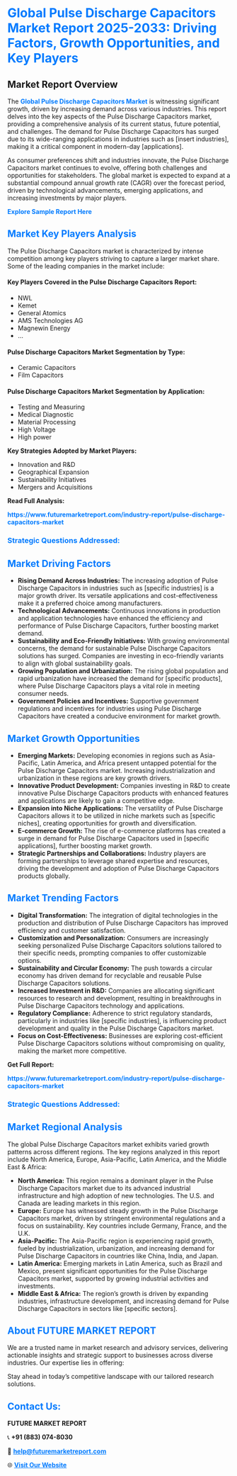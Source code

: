 <h1 style="color: #007BFF;">Global Pulse Discharge Capacitors Market Report 2025-2033: Driving Factors, Growth Opportunities, and Key Players</h1>

<section id="overview">
<h2>Market Report Overview</h2>
<p>The <a href="https://www.futuremarketreport.com/industry-report/pulse-discharge-capacitors-market" style="color: #007BFF; text-decoration: none;"><strong>Global Pulse Discharge Capacitors Market</strong></a> is witnessing significant growth, driven by increasing demand across various industries. This report delves into the key aspects of the Pulse Discharge Capacitors market, providing a comprehensive analysis of its current status, future potential, and challenges. The demand for Pulse Discharge Capacitors has surged due to its wide-ranging applications in industries such as [insert industries], making it a critical component in modern-day [applications].</p>
<p>As consumer preferences shift and industries innovate, the Pulse Discharge Capacitors market continues to evolve, offering both challenges and opportunities for stakeholders. The global market is expected to expand at a substantial compound annual growth rate (CAGR) over the forecast period, driven by technological advancements, emerging applications, and increasing investments by major players.</p>
</section>

<section id="overview">
<p><a href="https://www.futuremarketreport.com/request-sample/reportId=109444" style="color: #007BFF; text-decoration: none;"><strong>Explore Sample Report Here</strong></a></p>
</section>

<section id="key-players">
<h2 style="color: #007BFF;">Market Key Players Analysis</h2>
<p>The Pulse Discharge Capacitors market is characterized by intense competition among key players striving to capture a larger market share. Some of the leading companies in the market include:</p>
<h4>Key Players Covered in the Pulse Discharge Capacitors Report:</h4>
<ul><li>NWL</li><li>Kemet</li><li>General Atomics</li><li>AMS Technologies AG</li><li>Magnewin Energy</li><li>...</li></ul>
<h4>Pulse Discharge Capacitors Market Segmentation by Type:</h4>
<ul><li>Ceramic Capacitors</li><li>Film Capacitors</li></ul>

<h4>Pulse Discharge Capacitors Market Segmentation by Application:</h4>
<ul><li>Testing and Measuring</li><li>Medical Diagnostic</li><li>Material Processing</li><li>High Voltage</li><li>High power</li></ul>
<p><strong>Key Strategies Adopted by Market Players:</strong></p>
<ul>
<li>Innovation and R&D</li>
<li>Geographical Expansion</li>
<li>Sustainability Initiatives</li>
<li>Mergers and Acquisitions</li>
</ul>
</section>

<section>
<p><strong>Read Full Analysis: </strong></p><a href="https://www.futuremarketreport.com/industry-report/pulse-discharge-capacitors-market" style="color: #007BFF; text-decoration: none;"><strong>https://www.futuremarketreport.com/industry-report/pulse-discharge-capacitors-market</strong></a>
<h3 style="color: #007BFF;">Strategic Questions Addressed:</h3>
</section>

<section id="driving-factors">
<h2 style="color: #007BFF;">Market Driving Factors</h2>
<ul>
<li><strong>Rising Demand Across Industries:</strong> The increasing adoption of Pulse Discharge Capacitors in industries such as [specific industries] is a major growth driver. Its versatile applications and cost-effectiveness make it a preferred choice among manufacturers.</li>
<li><strong>Technological Advancements:</strong> Continuous innovations in production and application technologies have enhanced the efficiency and performance of Pulse Discharge Capacitors, further boosting market demand.</li>
<li><strong>Sustainability and Eco-Friendly Initiatives:</strong> With growing environmental concerns, the demand for sustainable Pulse Discharge Capacitors solutions has surged. Companies are investing in eco-friendly variants to align with global sustainability goals.</li>
<li><strong>Growing Population and Urbanization:</strong> The rising global population and rapid urbanization have increased the demand for [specific products], where Pulse Discharge Capacitors plays a vital role in meeting consumer needs.</li>
<li><strong>Government Policies and Incentives:</strong> Supportive government regulations and incentives for industries using Pulse Discharge Capacitors have created a conducive environment for market growth.</li>
</ul>
</section>

<section id="growth-opportunities">
<h2 style="color: #007BFF;">Market Growth Opportunities</h2>
<ul>
<li><strong>Emerging Markets:</strong> Developing economies in regions such as Asia-Pacific, Latin America, and Africa present untapped potential for the Pulse Discharge Capacitors market. Increasing industrialization and urbanization in these regions are key growth drivers.</li>
<li><strong>Innovative Product Development:</strong> Companies investing in R&D to create innovative Pulse Discharge Capacitors products with enhanced features and applications are likely to gain a competitive edge.</li>
<li><strong>Expansion into Niche Applications:</strong> The versatility of Pulse Discharge Capacitors allows it to be utilized in niche markets such as [specific niches], creating opportunities for growth and diversification.</li>
<li><strong>E-commerce Growth:</strong> The rise of e-commerce platforms has created a surge in demand for Pulse Discharge Capacitors used in [specific applications], further boosting market growth.</li>
<li><strong>Strategic Partnerships and Collaborations:</strong> Industry players are forming partnerships to leverage shared expertise and resources, driving the development and adoption of Pulse Discharge Capacitors products globally.</li>
</ul>
</section>

<section id="trending-factors">
<h2 style="color: #007BFF;">Market Trending Factors</h2>
<ul>
<li><strong>Digital Transformation:</strong> The integration of digital technologies in the production and distribution of Pulse Discharge Capacitors has improved efficiency and customer satisfaction.</li>
<li><strong>Customization and Personalization:</strong> Consumers are increasingly seeking personalized Pulse Discharge Capacitors solutions tailored to their specific needs, prompting companies to offer customizable options.</li>
<li><strong>Sustainability and Circular Economy:</strong> The push towards a circular economy has driven demand for recyclable and reusable Pulse Discharge Capacitors solutions.</li>
<li><strong>Increased Investment in R&D:</strong> Companies are allocating significant resources to research and development, resulting in breakthroughs in Pulse Discharge Capacitors technology and applications.</li>
<li><strong>Regulatory Compliance:</strong> Adherence to strict regulatory standards, particularly in industries like [specific industries], is influencing product development and quality in the Pulse Discharge Capacitors market.</li>
<li><strong>Focus on Cost-Effectiveness:</strong> Businesses are exploring cost-efficient Pulse Discharge Capacitors solutions without compromising on quality, making the market more competitive.</li>
</ul>
</section>

<section>
<p><strong>Get Full Report: </strong></p><a href="https://www.futuremarketreport.com/industry-report/pulse-discharge-capacitors-market" style="color: #007BFF; text-decoration: none;"><strong>https://www.futuremarketreport.com/industry-report/pulse-discharge-capacitors-market</strong></a>
<h3 style="color: #007BFF;">Strategic Questions Addressed:</h3>
</section>


<section id="regional-analysis">
<h2 style="color: #007BFF;">Market Regional Analysis</h2>
<p>The global Pulse Discharge Capacitors market exhibits varied growth patterns across different regions. The key regions analyzed in this report include North America, Europe, Asia-Pacific, Latin America, and the Middle East & Africa:</p>
<ul>
<li><strong>North America:</strong> This region remains a dominant player in the Pulse Discharge Capacitors market due to its advanced industrial infrastructure and high adoption of new technologies. The U.S. and Canada are leading markets in this region.</li>
<li><strong>Europe:</strong> Europe has witnessed steady growth in the Pulse Discharge Capacitors market, driven by stringent environmental regulations and a focus on sustainability. Key countries include Germany, France, and the U.K.</li>
<li><strong>Asia-Pacific:</strong> The Asia-Pacific region is experiencing rapid growth, fueled by industrialization, urbanization, and increasing demand for Pulse Discharge Capacitors in countries like China, India, and Japan.</li>
<li><strong>Latin America:</strong> Emerging markets in Latin America, such as Brazil and Mexico, present significant opportunities for the Pulse Discharge Capacitors market, supported by growing industrial activities and investments.</li>
<li><strong>Middle East & Africa:</strong> The region’s growth is driven by expanding industries, infrastructure development, and increasing demand for Pulse Discharge Capacitors in sectors like [specific sectors].</li>
</ul>
</section>

<footer>
<h2 style="color: #007BFF;">About FUTURE MARKET REPORT</h2>
<p>We are a trusted name in market research and advisory services, delivering actionable insights and strategic support to businesses across diverse industries. Our expertise lies in offering:</p>

<p>Stay ahead in today’s competitive landscape with our tailored research solutions.</p>

<h2 style="color: #007BFF;">Contact Us:</h2>
<p><strong>FUTURE MARKET REPORT</strong></p>
<p>📞 <strong>+91 (883) 074-8030</strong></p>
<p>📧 <strong><a href="mailto:help@futuremarketreport.com" style="color: #007BFF;">help@futuremarketreport.com</a></strong></p>
<p>🌐 <strong><a href="https://www.futuremarketreport.com/" style="color: #007BFF;">Visit Our Website</a></strong></p>
</footer>